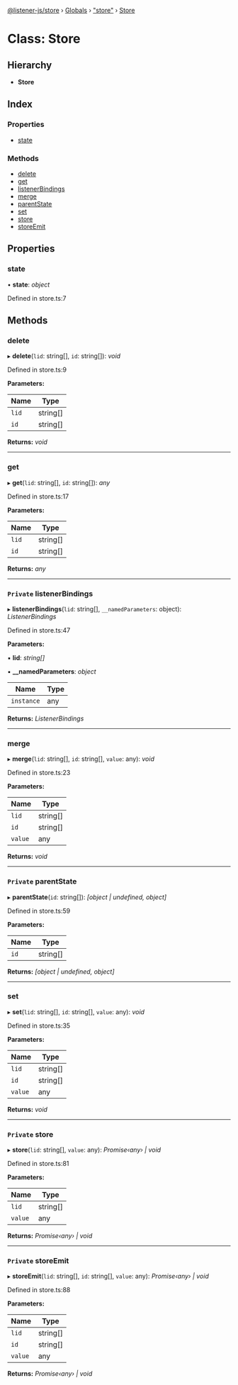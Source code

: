 [@listener-js/store](../README.md) › [Globals](../globals.md) › ["store"](../modules/_store_.md) › [Store](_store_.store.md)

# Class: Store

## Hierarchy

* **Store**

## Index

### Properties

* [state](_store_.store.md#state)

### Methods

* [delete](_store_.store.md#delete)
* [get](_store_.store.md#get)
* [listenerBindings](_store_.store.md#private-listenerbindings)
* [merge](_store_.store.md#merge)
* [parentState](_store_.store.md#private-parentstate)
* [set](_store_.store.md#set)
* [store](_store_.store.md#private-store)
* [storeEmit](_store_.store.md#private-storeemit)

## Properties

###  state

• **state**: *object*

Defined in store.ts:7

## Methods

###  delete

▸ **delete**(`lid`: string[], `id`: string[]): *void*

Defined in store.ts:9

**Parameters:**

Name | Type |
------ | ------ |
`lid` | string[] |
`id` | string[] |

**Returns:** *void*

___

###  get

▸ **get**(`lid`: string[], `id`: string[]): *any*

Defined in store.ts:17

**Parameters:**

Name | Type |
------ | ------ |
`lid` | string[] |
`id` | string[] |

**Returns:** *any*

___

### `Private` listenerBindings

▸ **listenerBindings**(`lid`: string[], `__namedParameters`: object): *ListenerBindings*

Defined in store.ts:47

**Parameters:**

▪ **lid**: *string[]*

▪ **__namedParameters**: *object*

Name | Type |
------ | ------ |
`instance` | any |

**Returns:** *ListenerBindings*

___

###  merge

▸ **merge**(`lid`: string[], `id`: string[], `value`: any): *void*

Defined in store.ts:23

**Parameters:**

Name | Type |
------ | ------ |
`lid` | string[] |
`id` | string[] |
`value` | any |

**Returns:** *void*

___

### `Private` parentState

▸ **parentState**(`id`: string[]): *[object | undefined, object]*

Defined in store.ts:59

**Parameters:**

Name | Type |
------ | ------ |
`id` | string[] |

**Returns:** *[object | undefined, object]*

___

###  set

▸ **set**(`lid`: string[], `id`: string[], `value`: any): *void*

Defined in store.ts:35

**Parameters:**

Name | Type |
------ | ------ |
`lid` | string[] |
`id` | string[] |
`value` | any |

**Returns:** *void*

___

### `Private` store

▸ **store**(`lid`: string[], `value`: any): *Promise‹any› | void*

Defined in store.ts:81

**Parameters:**

Name | Type |
------ | ------ |
`lid` | string[] |
`value` | any |

**Returns:** *Promise‹any› | void*

___

### `Private` storeEmit

▸ **storeEmit**(`lid`: string[], `id`: string[], `value`: any): *Promise‹any› | void*

Defined in store.ts:88

**Parameters:**

Name | Type |
------ | ------ |
`lid` | string[] |
`id` | string[] |
`value` | any |

**Returns:** *Promise‹any› | void*
